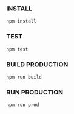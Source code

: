 ### INSTALL
```
npm install
```

### TEST
```
npm test
```

### BUILD PRODUCTION
```
npm run build
```

### RUN PRODUCTION
```
npm run prod
```